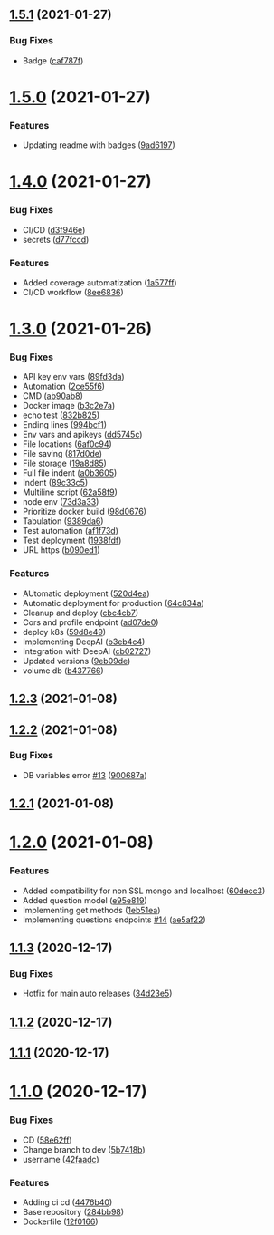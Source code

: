 ## [1.5.1](https://github.com/fafagorg/reviews/compare/v1.5.0...v1.5.1) (2021-01-27)


### Bug Fixes

* Badge ([caf787f](https://github.com/fafagorg/reviews/commit/caf787ff465933445886916fc3ac9f88b3d9ee6f))



# [1.5.0](https://github.com/fafagorg/reviews/compare/v1.4.0...v1.5.0) (2021-01-27)


### Features

* Updating readme with badges ([9ad6197](https://github.com/fafagorg/reviews/commit/9ad61974b6a34c4c8073d085e5cee36853d6696d))



# [1.4.0](https://github.com/fafagorg/reviews/compare/v1.3.0...v1.4.0) (2021-01-27)


### Bug Fixes

* CI/CD ([d3f946e](https://github.com/fafagorg/reviews/commit/d3f946e13d4a12e446d78eb144f1f0a2c898c9fe))
* secrets ([d77fccd](https://github.com/fafagorg/reviews/commit/d77fccd703547d4a23d2cca93d9c7bf4b87ce7c8))


### Features

* Added coverage automatization ([1a577ff](https://github.com/fafagorg/reviews/commit/1a577ff6fe1d75bd988736af74055986b8bb479c))
* CI/CD workflow ([8ee6836](https://github.com/fafagorg/reviews/commit/8ee683673af2eed6119b8876535eaa9fa788dbdc))



# [1.3.0](https://github.com/fafagorg/reviews/compare/v1.2.3...v1.3.0) (2021-01-26)


### Bug Fixes

* API key env vars ([89fd3da](https://github.com/fafagorg/reviews/commit/89fd3da507091d26d94ae51ff7742a8fb3f20fdc))
* Automation ([2ce55f6](https://github.com/fafagorg/reviews/commit/2ce55f6bc21f8cdf8419aea1482a95c3bad7371d))
* CMD ([ab90ab8](https://github.com/fafagorg/reviews/commit/ab90ab832bfb3f358d5f9f19765494605cb34d3c))
* Docker image ([b3c2e7a](https://github.com/fafagorg/reviews/commit/b3c2e7a394851f1186fa23a78fff0b596e3a2da3))
* echo test ([832b825](https://github.com/fafagorg/reviews/commit/832b825682029694b3e3c1da7e59005c65e7e238))
* Ending lines ([994bcf1](https://github.com/fafagorg/reviews/commit/994bcf1980e4cbdd30221dfeb1e6096b6526ce3b))
* Env vars and apikeys ([dd5745c](https://github.com/fafagorg/reviews/commit/dd5745c9e5b5c31caec98e738f70bd9e5f7b3a1d))
* File locations ([6af0c94](https://github.com/fafagorg/reviews/commit/6af0c9400ac0e35d8d54e83cbad501d2156e0ff7))
* File saving ([817d0de](https://github.com/fafagorg/reviews/commit/817d0de382f1889f37525f3af60f0b476b7d876c))
* File storage ([19a8d85](https://github.com/fafagorg/reviews/commit/19a8d854a6a700123cb8e983c2a3392a9469acf2))
* Full file indent ([a0b3605](https://github.com/fafagorg/reviews/commit/a0b36050aae6ed4c1ab38d8c43174509a325c813))
* Indent ([89c33c5](https://github.com/fafagorg/reviews/commit/89c33c5768e303d520c78fd6f27073a05b241c6b))
* Multiline script ([62a58f9](https://github.com/fafagorg/reviews/commit/62a58f918834c5ae1d76ec462f43ea451c5bd9eb))
* node env ([73d3a33](https://github.com/fafagorg/reviews/commit/73d3a33323803a87644040f0f8ed0ad15bc98a97))
* Prioritize docker build ([98d0676](https://github.com/fafagorg/reviews/commit/98d0676aef2e832a51633e3bc7e9f01c50f0dcd1))
* Tabulation ([9389da6](https://github.com/fafagorg/reviews/commit/9389da6c8852ea784cf97642c7581dc75921e6f5))
* Test automation ([af1f73d](https://github.com/fafagorg/reviews/commit/af1f73debca59059366c543bf1ed1b5504095ceb))
* Test deployment ([1938fdf](https://github.com/fafagorg/reviews/commit/1938fdf0e8cf1e53c251e30d0113958ec5bd0e0c))
* URL https ([b090ed1](https://github.com/fafagorg/reviews/commit/b090ed12e898f5e27914a48546440dd3cac545ef))


### Features

* AUtomatic deployment ([520d4ea](https://github.com/fafagorg/reviews/commit/520d4eabe3a6f481d2f910e4e5102729e89e3b75))
* Automatic deployment for production ([64c834a](https://github.com/fafagorg/reviews/commit/64c834aebfd3559e58cbe02f60509e0abf572c10))
* Cleanup and deploy ([cbc4cb7](https://github.com/fafagorg/reviews/commit/cbc4cb77e1ae6afad4d8acfe3d3f4f5d87eb6450))
* Cors and profile endpoint ([ad07de0](https://github.com/fafagorg/reviews/commit/ad07de0ace365edbcbdf907602bd2ad642bb9fa7))
* deploy k8s ([59d8e49](https://github.com/fafagorg/reviews/commit/59d8e49dbc419aa23e89f3603ab22a22b19331bb))
* Implementing DeepAI ([b3eb4c4](https://github.com/fafagorg/reviews/commit/b3eb4c4f07ed87f4dca2384f44078de92bb89c10))
* Integration with DeepAI ([cb02727](https://github.com/fafagorg/reviews/commit/cb02727b0d70b8d535909cacfd76e1e5856757c9))
* Updated versions ([9eb09de](https://github.com/fafagorg/reviews/commit/9eb09dedc4777a3310a4926984aafbe4a9a9fa9d))
* volume db ([b437766](https://github.com/fafagorg/reviews/commit/b437766ab7aa7a47aa44ac6a58cec074cc802dab))



## [1.2.3](https://github.com/fafagorg/reviews/compare/v1.2.2...v1.2.3) (2021-01-08)



## [1.2.2](https://github.com/fafagorg/reviews/compare/v1.2.1...v1.2.2) (2021-01-08)


### Bug Fixes

* DB variables error [#13](https://github.com/fafagorg/reviews/issues/13) ([900687a](https://github.com/fafagorg/reviews/commit/900687a10e0272f3b9db46575112dc7c68d33fe7))



## [1.2.1](https://github.com/fafagorg/reviews/compare/v1.2.0...v1.2.1) (2021-01-08)



# [1.2.0](https://github.com/fafagorg/reviews/compare/v1.1.3...v1.2.0) (2021-01-08)


### Features

* Added compatibility for non SSL mongo and localhost ([60decc3](https://github.com/fafagorg/reviews/commit/60decc30e748d87195b0915eadb4d30ec292e628))
* Added question model ([e95e819](https://github.com/fafagorg/reviews/commit/e95e819379d4c78634b539e298092320c5bf4229))
* Implementing get methods ([1eb51ea](https://github.com/fafagorg/reviews/commit/1eb51eabd5ffb32ecfcbf4c7b843b13d3dbdc02f))
* Implementing questions endpoints [#14](https://github.com/fafagorg/reviews/issues/14) ([ae5af22](https://github.com/fafagorg/reviews/commit/ae5af22ca74c523d631fb60bdcadb3943973f3c1))



## [1.1.3](https://github.com/fafagorg/reviews/compare/v1.1.2...v1.1.3) (2020-12-17)


### Bug Fixes

* Hotfix for main auto releases ([34d23e5](https://github.com/fafagorg/reviews/commit/34d23e5551e927859252ce3051df8671250a94f3))



## [1.1.2](https://github.com/fafagorg/reviews/compare/v1.1.1...v1.1.2) (2020-12-17)



## [1.1.1](https://github.com/fafagorg/reviews/compare/v1.1.0...v1.1.1) (2020-12-17)



# [1.1.0](https://github.com/fafagorg/reviews/compare/284bb988665575a8194b7d2a29c7f58d6a074a29...v1.1.0) (2020-12-17)


### Bug Fixes

* CD ([58e62ff](https://github.com/fafagorg/reviews/commit/58e62ffdfc4c90afd0f800cae59030e45dc3521a))
* Change branch to dev ([5b7418b](https://github.com/fafagorg/reviews/commit/5b7418b8ef108b2e505ceebc43f19673be985f50))
* username ([42faadc](https://github.com/fafagorg/reviews/commit/42faadcf29855042244be2c4e0c24789ff1a0dd0))


### Features

* Adding ci cd ([4476b40](https://github.com/fafagorg/reviews/commit/4476b40b880330ca96391fd9cae72d7e7cac1a80))
* Base repository ([284bb98](https://github.com/fafagorg/reviews/commit/284bb988665575a8194b7d2a29c7f58d6a074a29))
* Dockerfile ([12f0166](https://github.com/fafagorg/reviews/commit/12f01668b6cb9fd27bff7c05edae2128def00a64))



